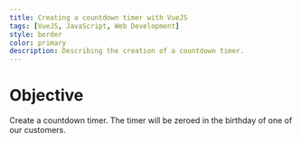 ```yaml
---
title: Creating a countdown timer with VueJS
tags: [VueJS, JavaScript, Web Development]
style: border
color: primary
description: Describing the creation of a countdown timer.
---
```


# Objective

Create a countdown timer. The timer will be zeroed in the birthday of one of our customers.